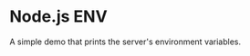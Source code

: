 # Node.js ENV

A simple demo that prints the server's environment variables.


<script href="http://0.0.0.0:3000/embed.js"/>
## Local development

    node server.js

## Deploying to Stackato

    stackato push -n

## Deploy to HP Helion

<a href="http://localhost:3000/?repoUrl=https://github.com/Phanatic/node-env">
![Helion Logo](https://region-b.geo-1.objects.hpcloudsvc.com/v1/10822257696083/downloads/button.png?id=1)
</a>
